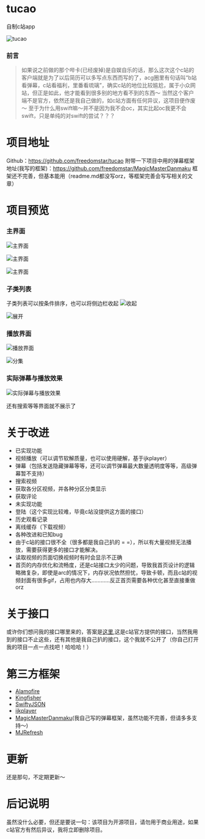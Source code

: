 # tucao
自制c站app

![tucao](http://upload-images.jianshu.io/upload_images/1781300-7273d79d1e47f92f.png?imageMogr2/auto-orient/strip%7CimageView2/2/w/1240)

### 前言
>如果说之前做的那个哔卡(已经废掉)是自娱自乐的话，那么这次这个c站的客户端就是为了以后简历可以多写点东西而写的了，acg圈里有句话叫“b站看弹幕，c站看福利，里番看琉璃”，确实c站的地位比较尴尬，属于小众网站，但正是如此，他才能看到很多别的地方看不到的东西～
当然这个客户端不是官方，依然还是我自己做的，如c站方面有任何异议，这项目便作废～
至于为什么用swift嘛～并不是因为我不会oc，其实比起oc我更不会swift，只是单纯的对swift的尝试？？？


# 项目地址
Github：https://github.com/freedomstar/tucao
附带一下项目中用的弹幕框架地址(我写的框架)：https://github.com/freedomstar/MagicMasterDanmaku
框架还不完善，但基本能用（readme.md都没写orz，等框架完善会写写相关的文章）

# 项目预览
### 主界面

![主界面](http://upload-images.jianshu.io/upload_images/1781300-e4f8e93e2c7ea74b.png?imageMogr2/auto-orient/strip%7CimageView2/2/w/1240)



![主界面](http://upload-images.jianshu.io/upload_images/1781300-fedcacd79bb70d31.png?imageMogr2/auto-orient/strip%7CimageView2/2/w/1240)


![主界面](http://upload-images.jianshu.io/upload_images/1781300-b85c5f54bf824cfa.png?imageMogr2/auto-orient/strip%7CimageView2/2/w/1240)

### 子类列表
子类列表可以按条件排序，也可以将侧边栏收起
![收起](http://upload-images.jianshu.io/upload_images/1781300-46b456a61368e140.png?imageMogr2/auto-orient/strip%7CimageView2/2/w/1240)


![展开](http://upload-images.jianshu.io/upload_images/1781300-37914ff695fc8fd2.png?imageMogr2/auto-orient/strip%7CimageView2/2/w/1240)

### 播放界面

![播放界面](http://upload-images.jianshu.io/upload_images/1781300-9f16b4374ac21663.png?imageMogr2/auto-orient/strip%7CimageView2/2/w/1240)


![分集](http://upload-images.jianshu.io/upload_images/1781300-4bf9fef8ce1f5979.png?imageMogr2/auto-orient/strip%7CimageView2/2/w/1240)

### 实际弹幕与播放效果

![实际弹幕与播放效果](http://upload-images.jianshu.io/upload_images/1781300-7eb2c2b2e5264ded.gif?imageMogr2/auto-orient/strip)

还有搜索等等界面就不展示了

# 关于改进
- 已实现功能
 - 视频播放（可以调节软解质量，也可以使用硬解，基于ijkplayer）
 - 弹幕（包括发送隐藏弹幕等等，还可以调节弹幕最大数量透明度等等，高级弹幕暂不支持）
 - 搜索视频
 - 获取各分区视频，并各种分区分类显示
 - 获取评论
- 未实现功能
 - 登陆（这个实现比较难，毕竟c站没提供这方面的接口）
 - 历史观看记录
 - 离线缓存（下载视频）
- 各种改进和已知bug
 - 由于c站的接口很不全（很多都是我自己扒的 = =），所以有大量视频无法播放，需要获得更多的接口才能解决。
 - 读取视频的页面切换视频时有时会显示不正确
 - 首页的内存优化和流畅度，还是c站接口太少的问题，导致我首页设计的逻辑略微复杂，即使是arc的情况下，内存状况依然担忧，导致卡顿，而且c站的视频封面有很多gif，占用也内存大…………反正首页需要各种优化甚至直接重做orz

# 关于接口
或许你们想问我的接口哪里来的，答案是[这里](http://www.tucao.tv/api.txt),这是c站官方提供的接口，当然我用到的接口不止这些，还有其他是我自己扒的接口，这个我就不公开了（你自己打开我的项目一点一点找吧！哈哈哈！） 

# 第三方框架
- [Alamofire](https://github.com/Alamofire/Alamofire)
- [Kingfisher](https://github.com/onevcat/Kingfisher)
- [SwiftyJSON](https://github.com/SwiftyJSON/SwiftyJSON)
- [ijkplayer](https://github.com/Bilibili/ijkplayer)
- [MagicMasterDanmaku](https://github.com/freedomstar/MagicMasterDanmaku)(我自己写的弹幕框架，虽然功能不完善，但请多多支持～)
- [MJRefresh](https://github.com/CoderMJLee/MJRefresh)

# 更新
还是那句，不定期更新～

# 后记说明
虽然没什么必要，但还是要说一句：该项目为开源项目，请勿用于商业用途，如果c站官方有然后异议，我将立即删除项目。


